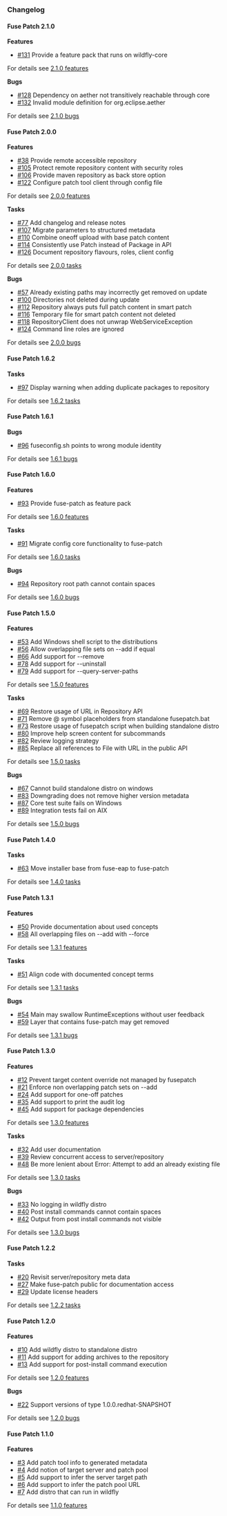 ### Changelog

#### Fuse Patch 2.1.0

**Features**

* [#131][131] Provide a feature pack that runs on wildfly-core

For details see [2.1.0 features](https://github.com/wildfly-extras/fuse-patch/issues?q=milestone%3A"2.1.0"+label%3Afeature)

**Bugs**

* [#128][128] Dependency on aether not transitively reachable through core
* [#132][132] Invalid module definition for org.eclipse.aether

For details see [2.1.0 bugs](https://github.com/wildfly-extras/fuse-patch/issues?q=milestone%3A"2.1.0"+label%3Abug)

[131]: https://github.com/wildfly-extras/fuse-patch/issues/131
[128]: https://github.com/wildfly-extras/fuse-patch/issues/128
[132]: https://github.com/wildfly-extras/fuse-patch/issues/132

#### Fuse Patch 2.0.0

**Features**

* [#38][38] Provide remote accessible repository
* [#105][105] Protect remote repository content with security roles
* [#106][106] Provide maven repository as back store option
* [#122][122] Configure patch tool client through config file

For details see [2.0.0 features](https://github.com/wildfly-extras/fuse-patch/issues?q=milestone%3A"2.0.0"+label%3Afeature)

**Tasks**

* [#77][77] Add changelog and release notes
* [#107][107] Migrate parameters to structured metadata 
* [#110][110] Combine oneoff upload with base patch content
* [#114][114] Consistently use Patch instead of Package in API
* [#126][126] Document repository flavours, roles, client config 

For details see [2.0.0 tasks](https://github.com/wildfly-extras/fuse-patch/issues?q=milestone%3A"2.0.0"+label%3Atask)

**Bugs**

* [#57][57] Already existing paths may incorrectly get removed on update
* [#100][100] Directories not deleted during update
* [#112][112] Repository always puts full patch content in smart patch
* [#116][116] Temporary file for smart patch content not deleted
* [#118][118] RepositoryClient does not unwrap WebServiceException
* [#124][124] Command line roles are ignored

For details see [2.0.0 bugs](https://github.com/wildfly-extras/fuse-patch/issues?q=milestone%3A"2.0.0"+label%3Abug)

[38]: https://github.com/wildfly-extras/fuse-patch/issues/38
[105]: https://github.com/wildfly-extras/fuse-patch/issues/105
[106]: https://github.com/wildfly-extras/fuse-patch/issues/106
[122]: https://github.com/wildfly-extras/fuse-patch/issues/122
[77]: https://github.com/wildfly-extras/fuse-patch/issues/77
[107]: https://github.com/wildfly-extras/fuse-patch/issues/107
[110]: https://github.com/wildfly-extras/fuse-patch/issues/110
[114]: https://github.com/wildfly-extras/fuse-patch/issues/114
[126]: https://github.com/wildfly-extras/fuse-patch/issues/126
[57]: https://github.com/wildfly-extras/fuse-patch/issues/57
[100]: https://github.com/wildfly-extras/fuse-patch/issues/100
[112]: https://github.com/wildfly-extras/fuse-patch/issues/112
[116]: https://github.com/wildfly-extras/fuse-patch/issues/116
[118]: https://github.com/wildfly-extras/fuse-patch/issues/118
[124]: https://github.com/wildfly-extras/fuse-patch/issues/124

#### Fuse Patch 1.6.2

**Tasks**

* [#97][97] Display warning when adding duplicate packages to repository

For details see [1.6.2 tasks](https://github.com/wildfly-extras/fuse-patch/issues?q=milestone%3A"1.6.2"+label%3Atask)

[97]: https://github.com/wildfly-extras/fuse-patch/issues/97

#### Fuse Patch 1.6.1

**Bugs**

* [#96][96] fuseconfig.sh points to wrong module identity

For details see [1.6.1 bugs](https://github.com/wildfly-extras/fuse-patch/issues?q=milestone%3A"1.6.1"+label%3Abug)

[96]: https://github.com/wildfly-extras/fuse-patch/issues/96

#### Fuse Patch 1.6.0

**Features**

* [#93][93] Provide fuse-patch as feature pack

For details see [1.6.0 features](https://github.com/wildfly-extras/fuse-patch/issues?q=milestone%3A"1.6.0"+label%3Afeature)

**Tasks**

* [#91][91] Migrate config core functionality to fuse-patch

For details see [1.6.0 tasks](https://github.com/wildfly-extras/fuse-patch/issues?q=milestone%3A"1.6.0"+label%3Atask)

**Bugs**

* [#94][94] Repository root path cannot contain spaces

For details see [1.6.0 bugs](https://github.com/wildfly-extras/fuse-patch/issues?q=milestone%3A"1.6.0"+label%3Abug)

[93]: https://github.com/wildfly-extras/fuse-patch/issues/93
[91]: https://github.com/wildfly-extras/fuse-patch/issues/91
[94]: https://github.com/wildfly-extras/fuse-patch/issues/94

#### Fuse Patch 1.5.0

**Features**

* [#53][53] Add Windows shell script to the distributions
* [#56][56] Allow overlapping file sets on --add if equal
* [#66][66] Add support for --remove
* [#78][78] Add support for --uninstall
* [#79][79] Add support for --query-server-paths

For details see [1.5.0 features](https://github.com/wildfly-extras/fuse-patch/issues?q=milestone%3A"1.5.0"+label%3Afeature)

**Tasks**

* [#69][69] Restore usage of URL in Repository API
* [#71][71] Remove @ symbol placeholders from standalone fusepatch.bat
* [#73][73] Restore usage of fusepatch script when building standalone distro
* [#80][80] Improve help screen content for subcommands
* [#82][82] Review logging strategy
* [#85][85] Replace all references to File with URL in the public API

For details see [1.5.0 tasks](https://github.com/wildfly-extras/fuse-patch/issues?q=milestone%3A"1.5.0"+label%3Atask)

**Bugs**

* [#67][67] Cannot build standalone distro on windows
* [#83][83] Downgrading does not remove higher version metadata
* [#87][87] Core test suite fails on Windows
* [#89][89] Integration tests fail on AIX

For details see [1.5.0 bugs](https://github.com/wildfly-extras/fuse-patch/issues?q=milestone%3A"1.5.0"+label%3Abug)

[53]: https://github.com/wildfly-extras/fuse-patch/issues/53
[56]: https://github.com/wildfly-extras/fuse-patch/issues/56
[66]: https://github.com/wildfly-extras/fuse-patch/issues/66
[78]: https://github.com/wildfly-extras/fuse-patch/issues/78
[79]: https://github.com/wildfly-extras/fuse-patch/issues/79
[69]: https://github.com/wildfly-extras/fuse-patch/issues/69
[71]: https://github.com/wildfly-extras/fuse-patch/issues/71
[73]: https://github.com/wildfly-extras/fuse-patch/issues/73
[80]: https://github.com/wildfly-extras/fuse-patch/issues/80
[82]: https://github.com/wildfly-extras/fuse-patch/issues/82
[85]: https://github.com/wildfly-extras/fuse-patch/issues/85
[67]: https://github.com/wildfly-extras/fuse-patch/issues/67
[83]: https://github.com/wildfly-extras/fuse-patch/issues/83
[87]: https://github.com/wildfly-extras/fuse-patch/issues/87
[89]: https://github.com/wildfly-extras/fuse-patch/issues/89

#### Fuse Patch 1.4.0

**Tasks**

* [#63][63] Move installer base from fuse-eap to fuse-patch

For details see [1.4.0 tasks](https://github.com/wildfly-extras/fuse-patch/issues?q=milestone%3A"1.4.0"+label%3Atask)

[63]: https://github.com/wildfly-extras/fuse-patch/issues/63

#### Fuse Patch 1.3.1

**Features**

* [#50][50] Provide documentation about used concepts
* [#58][58] All overlapping files on --add with --force

For details see [1.3.1 features](https://github.com/wildfly-extras/fuse-patch/issues?q=milestone%3A"1.3.1"+label%3Afeature)

**Tasks**

* [#51][51] Align code with documented concept terms

For details see [1.3.1 tasks](https://github.com/wildfly-extras/fuse-patch/issues?q=milestone%3A"1.3.1"+label%3Atask)

**Bugs**

* [#54][54] Main may swallow RuntimeExceptions without user feedback
* [#59][59] Layer that contains fuse-patch may get removed

For details see [1.3.1 bugs](https://github.com/wildfly-extras/fuse-patch/issues?q=milestone%3A"1.3.1"+label%3Abug)

[50]: https://github.com/wildfly-extras/fuse-patch/issues/50
[58]: https://github.com/wildfly-extras/fuse-patch/issues/58
[51]: https://github.com/wildfly-extras/fuse-patch/issues/51
[54]: https://github.com/wildfly-extras/fuse-patch/issues/54
[59]: https://github.com/wildfly-extras/fuse-patch/issues/59

#### Fuse Patch 1.3.0

**Features**

* [#12][12] Prevent target content override not managed by fusepatch
* [#21][21] Enforce non overlapping patch sets on --add 
* [#24][24] Add support for one-off patches
* [#35][35] Add support to print the audit log
* [#45][45] Add support for package dependencies

For details see [1.3.0 features](https://github.com/wildfly-extras/fuse-patch/issues?q=milestone%3A"1.3.0"+label%3Afeature)

**Tasks**

* [#32][32] Add user documentation
* [#39][39] Review concurrent access to server/repository
* [#48][48] Be more lenient about Error: Attempt to add an already existing file

For details see [1.3.0 tasks](https://github.com/wildfly-extras/fuse-patch/issues?q=milestone%3A"1.3.0"+label%3Atask)

**Bugs**

* [#33][33] No logging in wildfly distro
* [#40][40] Post install commands cannot contain spaces
* [#42][42] Output from post install commands not visible

For details see [1.3.0 bugs](https://github.com/wildfly-extras/fuse-patch/issues?q=milestone%3A"1.3.0"+label%3Abug)

[12]: https://github.com/wildfly-extras/fuse-patch/issues/12
[21]: https://github.com/wildfly-extras/fuse-patch/issues/21
[24]: https://github.com/wildfly-extras/fuse-patch/issues/24
[35]: https://github.com/wildfly-extras/fuse-patch/issues/35
[45]: https://github.com/wildfly-extras/fuse-patch/issues/45
[32]: https://github.com/wildfly-extras/fuse-patch/issues/32
[39]: https://github.com/wildfly-extras/fuse-patch/issues/39
[48]: https://github.com/wildfly-extras/fuse-patch/issues/48
[33]: https://github.com/wildfly-extras/fuse-patch/issues/33
[40]: https://github.com/wildfly-extras/fuse-patch/issues/40
[42]: https://github.com/wildfly-extras/fuse-patch/issues/42

#### Fuse Patch 1.2.2

**Tasks**

* [#20][20] Revisit server/repository meta data
* [#27][27] Make fuse-patch public for documentation access
* [#29][29] Update license headers

For details see [1.2.2 tasks](https://github.com/wildfly-extras/fuse-patch/issues?q=milestone%3A"1.2.2"+label%3Atask)

[20]: https://github.com/wildfly-extras/fuse-patch/issues/20
[27]: https://github.com/wildfly-extras/fuse-patch/issues/27
[29]: https://github.com/wildfly-extras/fuse-patch/issues/29

#### Fuse Patch 1.2.0

**Features**

* [#10][10] Add wildfly distro to standalone distro
* [#11][11] Add support for adding archives to the repository
* [#13][13] Add support for post-install command execution

For details see [1.2.0 features](https://github.com/wildfly-extras/fuse-patch/issues?q=milestone%3A"1.2.0"+label%3Afeature)

**Bugs**

* [#22][22] Support versions of type 1.0.0.redhat-SNAPSHOT

For details see [1.2.0 bugs](https://github.com/wildfly-extras/fuse-patch/issues?q=milestone%3A"1.2.0"+label%3Abug)

[10]: https://github.com/wildfly-extras/fuse-patch/issues/10
[11]: https://github.com/wildfly-extras/fuse-patch/issues/11
[13]: https://github.com/wildfly-extras/fuse-patch/issues/13
[22]: https://github.com/wildfly-extras/fuse-patch/issues/22

#### Fuse Patch 1.1.0

**Features**

* [#3][3] Add patch tool info to generated metadata
* [#4][4] Add notion of target server and patch pool
* [#5][5] Add support to infer the server target path
* [#6][6] Add support to infer the patch pool URL
* [#7][7] Add distro that can run in wildfly

For details see [1.1.0 features](https://github.com/wildfly-extras/fuse-patch/issues?q=milestone%3A"1.1.0"+label%3Afeature)

[3]: https://github.com/wildfly-extras/fuse-patch/issues/3
[4]: https://github.com/wildfly-extras/fuse-patch/issues/4
[5]: https://github.com/wildfly-extras/fuse-patch/issues/5
[6]: https://github.com/wildfly-extras/fuse-patch/issues/6
[7]: https://github.com/wildfly-extras/fuse-patch/issues/7